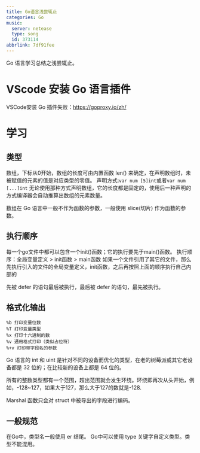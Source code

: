 ```yaml
---
title: Go语言浅尝辄止
categories: Go
music:
  server: netease
  type: song
  id: 373114
abbrlink: 7df91fee
---
```


Go 语言学习总结之浅尝辄止。

<!-- more -->

# VScode 安装 Go 语言插件
VSCode安装 Go 插件失败：https://goproxy.io/zh/

# 学习
## 类型


数组，下标从0开始，数组的长度可由内置函数 len() 来确定，在声明数组时，未被赋值的元素的值是对应类型的零值。
声明方式:`var num [5]int`或者`var num [...]int`
无论使用那种方式声明数组，它的长度都是固定的，使用后一种声明的方式编译器会自动推算出数组的元素数量。

数组在 Go 语言中一般不作为函数的参数，一般使用 slice(切片) 作为函数的参数。

## 执行顺序
每一个go文件中都可以包含一个init()函数；它的执行要先于main()函数。
执行顺序：全局变量定义 > init函数 > main函数
如果一个文件引用了其它的文件，那么先执行引入的文件的全局变量定义，init函数，之后再按照上面的顺序执行自己内部的

先被 defer 的语句最后被执行，最后被 defer 的语句，最先被执行。

## 格式化输出

```go{.line-numbers}
%b 打印变量位数
%T 打印变量类型
%x 打印十六进制的数
%v 通用格式打印（类似占位符）
%+v 打印带字段名的参数
```
Go 语言的 int 和 uint 是针对不同的设备而优化的类型，在老的树莓派或其它老设备都是 32 位的；在比较新的设备上都是 64 位的。

所有的整数类型都有一个范围，超出范围就会发生环绕。环绕即再次从头开始，例如，-128~127，如果大于127，那么大于127的数就是-128.

Marshal 函数只会对 struct 中被导出的字段进行编码。

## 一般规范
在Go中，类型名一般使用 er 结尾。
Go中可以使用 type 关键字自定义类型。类型不能混用。


